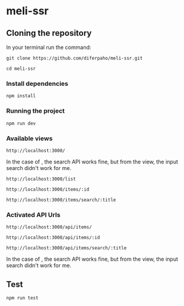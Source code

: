 # meli-ssr

## Cloning the repository

In your terminal run the command:

```` 
git clone https://github.com/diferpaho/meli-ssr.git
````

```` 
cd meli-ssr
````

### Install dependencies


```` 
npm install
````


### Running the project


```` 
npm run dev
````

### Available views

```` 
http://localhost:3000/
```` 
In the case of , the search API works fine, but from the view, the input search didn't work for me.

```` 
http://localhost:3000/list
```` 

```` 
http://localhost:3000/items/:id
```` 

```` 
http://localhost:3000/items/search/:title
```` 

### Activated API Urls

```` 
http://localhost:3000/api/items/
```` 

```` 
http://localhost:3000/api/items/:id
```` 

```` 
http://localhost:3000/api/items/search/:title
```` 
In the case of , the search API works fine, but from the view, the input search didn't work for me.

## Test

```` 
npm run test
````